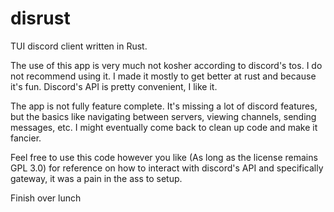 # disrust
TUI discord client written in Rust.

The use of this app is very much not kosher according to discord's tos. I do not recommend using it. I made it mostly to get better at rust and because it's fun. Discord's API is pretty convenient, I like it. 

The app is not fully feature complete. It's missing a lot of discord features, but the basics like navigating between servers, viewing channels, sending messages, etc. I might eventually come back to clean up code and make it fancier.

Feel free to use this code however you like (As long as the license remains GPL 3.0) for reference on how to interact with discord's API and specifically gateway, it was a pain in the ass to setup.

Finish over lunch
